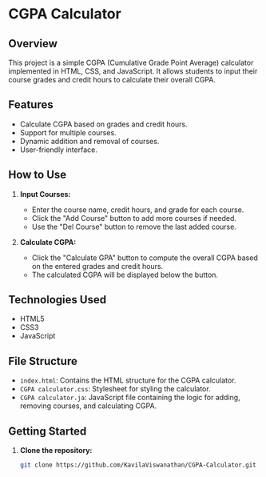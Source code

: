 # CGPA Calculator

## Overview

This project is a simple CGPA (Cumulative Grade Point Average) calculator implemented in HTML, CSS, and JavaScript. It allows students to input their course grades and credit hours to calculate their overall CGPA.

## Features

- Calculate CGPA based on grades and credit hours.
- Support for multiple courses.
- Dynamic addition and removal of courses.
- User-friendly interface.

## How to Use

1. **Input Courses:**
   - Enter the course name, credit hours, and grade for each course.
   - Click the "Add Course" button to add more courses if needed.
   - Use the "Del Course" button to remove the last added course.

2. **Calculate CGPA:**
   - Click the "Calculate GPA" button to compute the overall CGPA based on the entered grades and credit hours.
   - The calculated CGPA will be displayed below the button.

## Technologies Used

- HTML5
- CSS3
- JavaScript

## File Structure

- `index.html`: Contains the HTML structure for the CGPA calculator.
- `CGPA calculator.css`: Stylesheet for styling the calculator.
- `CGPA calculator.ja`: JavaScript file containing the logic for adding, removing courses, and calculating CGPA.

## Getting Started

1. **Clone the repository:**
   ```bash
   git clone https://github.com/KavilaViswanathan/CGPA-Calculator.git
